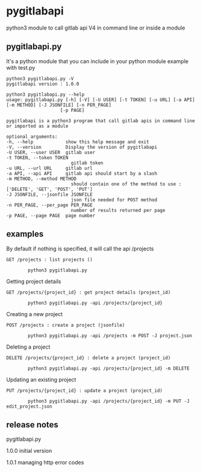 # pygitlabapi
python3 module to call gitlab api V4 in command line or inside a module

## pygitlabapi.py

It's a python module that you can include in your python module example with test.py

    python3 pygitlabapi.py -V
    pygitlabapi version : 1.0.0

    python3 pygitlabapi.py --help
    usage: pygitlabapi.py [-h] [-V] [-U USER] [-t TOKEN] [-u URL] [-a API] [-m METHOD] [-J JSONFILE] [-n PER_PAGE]
                        [-p PAGE]

    pygitlabapi is a python3 program that call gitlab apis in command line or imported as a module

    optional arguments:
    -h, --help            show this help message and exit
    -V, --version         Display the version of pygitlabapi
    -U USER, --user USER  gitlab user
    -t TOKEN, --token TOKEN
                            gitlab token
    -u URL, --url URL     gitlab url
    -a API, --api API     gitlab api should start by a slash
    -m METHOD, --method METHOD
                            should contain one of the method to use : ['DELETE', 'GET', 'POST', 'PUT']
    -J JSONFILE, --jsonfile JSONFILE
                            json file needed for POST method
    -n PER_PAGE, --per_page PER_PAGE
                            number of results returned per page
    -p PAGE, --page PAGE  page number


## examples

By default if nothing is specified, it will call the api /projects

    GET /projects : list projects ()       

            python3 pygitlabapi.py

Getting  project details 

    GET /projects/{project_id} : get project details (project_id)

            python3 pygitlabapi.py -api /projects/{project_id}
        
Creating a new project

    POST /projects : create a project (jsonfile)

            python3 pygitlabapi.py -api /projects -m POST -J project.json

Deleting a project

    DELETE /projects/{project_id} : delete a project (project_id)

            python3 pygitlabapi.py -api /projects/{project_id} -m DELETE

Updating an existing project

    PUT /projects/{project_id} : update a project (project_id)

            python3 pygitlabapi.py -api /projects/{project_id} -m PUT -J edit_project.json

## release notes

pygitlabapi.py

1.0.0 initial version

1.0.1 managing http error codes